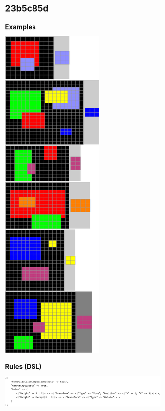 # 23b5c85d

## Examples

![ARC examples for 23b5c85d](examples.png?raw=true)

## Rules (DSL)

![DSL rules for 23b5c85d](rules.png?raw=true)

